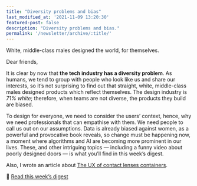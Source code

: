 ```yaml
---
title: "Diversity problems and bias"
last_modified_at: '2021-11-09 13:20:30'
featured-post: false
description: "Diversity problems and bias."
permalink: '/newsletter/archive/:title/'
---
```


<p class="lead">White, middle-class males designed the world, for themselves.</p>

<!--more-->

Dear friends, 

It is clear by now that **the tech industry has a diversity problem**. As humans, we tend to group with people who look like us and share our interests, so it’s not surprising to find out that straight, white, middle-class males designed products which reflect themselves. The design industry is *71% white*; therefore, when teams are not diverse, the products they build are biased.

To design for everyone, we need to consider the users’ context, hence, why we need professionals that can empathise with them. We need people to call us out on our assumptions. Data is already biased against women, as a powerful and provocative book reveals, so change must be happening now, a moment where algorithms and AI are becoming more prominent in our lives. These, and other intriguing topics — including a funny video about poorly designed doors — is what you’ll find in this week’s digest. 

Also, I wrote an article about <a href="https://silviamaggidesign.com/ux/ux-of-contact-lenses-containers/">The UX of contact lenses containers</a>.

<p class="detached">🔗 <a href="https://silviamaggidesign.com/design-digested/design-digested-5-diversity-bias/">Read this week’s digest</a></p>